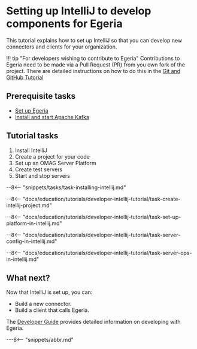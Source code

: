 <!-- SPDX-License-Identifier: CC-BY-4.0 -->
<!-- Copyright Contributors to the Egeria project. -->

# Setting up IntelliJ to develop components for Egeria

This tutorial explains how to set up IntelliJ so that you can develop new connectors and clients for your organization.

!!! tip "For developers wishing to contribute to Egeria"
    Contributions to Egeria need to be made via a Pull Request (PR) from you own fork of the project.  There are detailed instructions on how to do this in the [Git and GitHub Tutorial](/education/tutorials/git-and-git-hub-tutorial)

## Prerequisite tasks

* [Set up Egeria](/education/tutorials/building-egeria-tutorial/overview)
* [Install and start Apache Kafka](/education/tutorials/kafka-tutorial/overview)

## Tutorial tasks

1. Install IntelliJ
2. Create a project for your code
3. Set up an OMAG Server Platform
4. Create test servers
5. Start and stop servers

--8<-- "snippets/tasks/task-installing-intellij.md"

--8<-- "docs/education/tutorials/developer-intellij-tutorial/task-create-intellij-project.md"

--8<-- "docs/education/tutorials/developer-intellij-tutorial/task-set-up-platform-in-intellij.md"

--8<-- "docs/education/tutorials/developer-intellij-tutorial/task-server-config-in-intellij.md"

--8<-- "docs/education/tutorials/developer-intellij-tutorial/task-server-ops-in-intellij.md"



## What next?

Now that IntelliJ is set up, you can:

* Build a new connector.
* Build a client that calls Egeria.

The [Developer Guide](/guides/developer) provides detailed information on developing with Egeria.


---8<-- "snippets/abbr.md"


